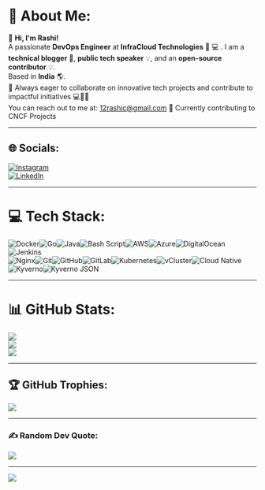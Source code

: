 
# 💫 About Me:
👋 **Hi, I'm Rashi!**  
A passionate **DevOps Engineer** at **InfraCloud Technologies** 🚀 💻 .
I am a **technical blogger** 🔎, **public tech speaker** 💡, and an **open-source contributor** 💡.  
Based in **India** 🌎.  
🌟 Always eager to collaborate on innovative tech projects and contribute to impactful initiatives 💻🤝✨  
You can reach out to me at: [12rashic@gmail.com](mailto:12rashic@gmail.com)
🌱 Currently contributing to CNCF Projects 

---

## 🌐 Socials:
[![Instagram](https://img.shields.io/badge/Instagram-%23F8C8D8.svg?logo=Instagram&logoColor=white)]()  
[![LinkedIn](https://img.shields.io/badge/LinkedIn-%23A2D9FF.svg?logo=linkedin&logoColor=white)](https://www.linkedin.com/in/12rashic/)

---

# 💻 Tech Stack:
![Docker](https://img.shields.io/badge/docker-%23F8C8D8.svg?style=for-the-badge&logo=docker&logoColor=white)![Go](https://img.shields.io/badge/go-%23A8E6CF.svg?style=for-the-badge&logo=go&logoColor=white)![Java](https://img.shields.io/badge/java-%23ED8B00.svg?style=for-the-badge&logo=openjdk&logoColor=white)![Bash Script](https://img.shields.io/badge/bash_script-%23121011.svg?style=for-the-badge&logo=gnu-bash&logoColor=white)![AWS](https://img.shields.io/badge/AWS-%23F7E29A.svg?style=for-the-badge&logo=amazon-aws&logoColor=white)![Azure](https://img.shields.io/badge/azure-%230072C6.svg?style=for-the-badge&logo=microsoftazure&logoColor=white)![DigitalOcean](https://img.shields.io/badge/DigitalOcean-%230167ff.svg?style=for-the-badge&logo=digitalOcean&logoColor=white)![Jenkins](https://img.shields.io/badge/jenkins-%232C5263.svg?style=for-the-badge&logo=jenkins&logoColor=white)  
![Nginx](https://img.shields.io/badge/nginx-%23009639.svg?style=for-the-badge&logo=nginx&logoColor=white)![Git](https://img.shields.io/badge/git-%23F05033.svg?style=for-the-badge&logo=git&logoColor=white)![GitHub](https://img.shields.io/badge/github-%23121011.svg?style=for-the-badge&logo=github&logoColor=white)![GitLab](https://img.shields.io/badge/gitlab-%23181717.svg?style=for-the-badge&logo=gitlab&logoColor=white)![Kubernetes](https://img.shields.io/badge/kubernetes-%23A2D9FF.svg?style=for-the-badge&logo=kubernetes&logoColor=white)![vCluster](https://img.shields.io/badge/vCluster-%23D8AAD8.svg?style=for-the-badge&logo=kubernetes&logoColor=white)![Cloud Native](https://img.shields.io/badge/Cloud%20Native-%23A8E6CF.svg?style=for-the-badge&logo=cloudsmith&logoColor=white)![Kyverno](https://img.shields.io/badge/Kyverno-%23F1E0B7.svg?style=for-the-badge&logo=kyverno&logoColor=white)![Kyverno JSON](https://img.shields.io/badge/Kyverno%20JSON-%23F1E0B7.svg?style=for-the-badge&logo=kyverno&logoColor=white)

---

# 📊 GitHub Stats:
![](https://github-readme-stats.vercel.app/api?username=12rashic&theme=dark&hide_border=false&include_all_commits=false&count_private=false)<br/>
![](https://github-readme-streak-stats.herokuapp.com/?user=12rashic&theme=dark&hide_border=false)<br/>
![](https://github-readme-stats.vercel.app/api/top-langs/?username=12rashic&theme=dark&hide_border=false&include_all_commits=false&count_private=false&layout=compact)

---

## 🏆 GitHub Trophies:
![](https://github-profile-trophy.vercel.app/?username=12rashic&theme=onestar&no-frame=true&no-bg=true&margin-w=4&column=7)

---

### ✍️ Random Dev Quote:
![](https://quotes-github-readme.vercel.app/api?type=horizontal&theme=radical)

---

[![](https://visitcount.itsvg.in/api?id=12rashic&icon=0&color=7)](https://visitcount.itsvg.in)


